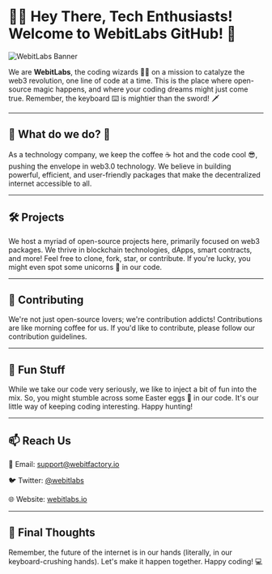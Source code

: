 # 👋🏼 Hey There, Tech Enthusiasts! Welcome to WebitLabs GitHub! 🚀

![WebitLabs Banner](https://hodlezz-dev.fra1.cdn.digitaloceanspaces.com/logos/labs-white.png)

We are **WebitLabs**, the coding wizards 🧙‍♂️ on a mission to catalyze the web3 revolution, one line of code at a time. This is the place where open-source magic happens, and where your coding dreams might just come true. Remember, the keyboard ⌨️ is mightier than the sword! 🗡️

---

## 👀 What do we do? 🧐

As a technology company, we keep the coffee ☕ hot and the code cool 😎, pushing the envelope in web3.0 technology. We believe in building powerful, efficient, and user-friendly packages that make the decentralized internet accessible to all.

---

## 🛠️ Projects 

We host a myriad of open-source projects here, primarily focused on web3 packages. We thrive in blockchain technologies, dApps, smart contracts, and more! Feel free to clone, fork, star, or contribute. If you're lucky, you might even spot some unicorns 🦄 in our code.

---

## 🤝 Contributing 

We're not just open-source lovers; we're contribution addicts! Contributions are like morning coffee for us. If you'd like to contribute, please follow our contribution guidelines.

---

## 👾 Fun Stuff

While we take our code very seriously, we like to inject a bit of fun into the mix. So, you might stumble across some Easter eggs 🥚 in our code. It's our little way of keeping coding interesting. Happy hunting!

---

## 📫 Reach Us

📧 Email: support@webitfactory.io

🐦 Twitter: [@webitlabs](https://twitter.com/webitlabs)

🌐 Website: [webitlabs.io](https://webitfactory.io)

---

## 🔮 Final Thoughts 

Remember, the future of the internet is in our hands (literally, in our keyboard-crushing hands). Let's make it happen together. Happy coding! 💻

